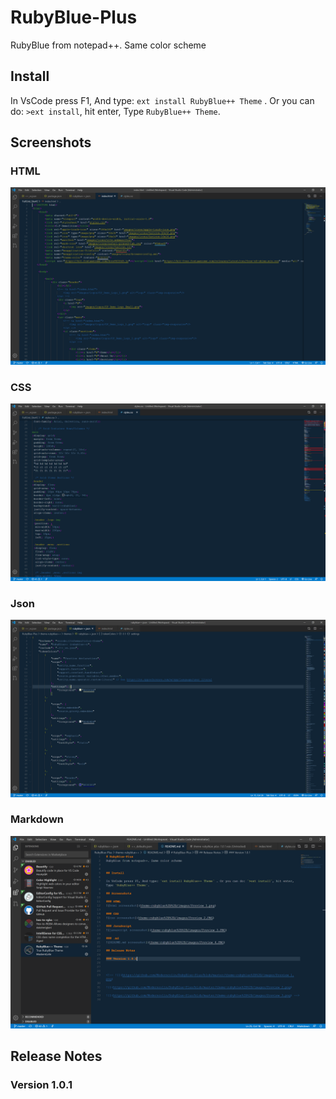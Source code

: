 # RubyBlue-Plus
RubyBlue from notepad++. Same color scheme


## Install

In VsCode press F1, And type: `ext install RubyBlue++ Theme` . Or you can do: `>ext install`, hit enter, Type `RubyBlue++ Theme`.

## Screenshots

### HTML
![html screenshot](theme-rubyblue%2B%2B/images/Preview_1.png)

### CSS
![css screenshot](theme-rubyblue%2B%2B/images/Preview_2.PNG)

### Json
![javascript screenshot](theme-rubyblue%2B%2B/images/Preview_3.PNG)

### Markdown
![README.md screenshot](theme-rubyblue%2B%2B/images/Preview_4.PNG)

## Release Notes

### Version 1.0.1



<!-- ![](https://github.com/Moderncolin/RubyBlue-Plus/blob/master/theme-rubyblue%2B%2B/images/Preview_1.png)

![](https://github.com/Moderncolin/RubyBlue-Plus/blob/master/theme-rubyblue%2B%2B/images/Preview_2.png)

![](https://github.com/Moderncolin/RubyBlue-Plus/blob/master/theme-rubyblue%2B%2B/images/Preview_3.png) -->
